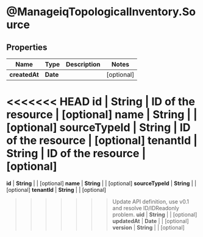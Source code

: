 # @ManageiqTopologicalInventory.Source

## Properties
Name | Type | Description | Notes
------------ | ------------- | ------------- | -------------
**createdAt** | **Date** |  | [optional] 
<<<<<<< HEAD
**id** | **String** | ID of the resource | [optional] 
**name** | **String** |  | [optional] 
**sourceTypeId** | **String** | ID of the resource | [optional] 
**tenantId** | **String** | ID of the resource | [optional] 
=======
**id** | **String** |  | [optional] 
**name** | **String** |  | [optional] 
**sourceTypeId** | **String** |  | [optional] 
**tenantId** | **String** |  | [optional] 
>>>>>>> Update API definition, use v0.1 and resolve ID/IDReadonly problem.
**uid** | **String** |  | [optional] 
**updatedAt** | **Date** |  | [optional] 
**version** | **String** |  | [optional] 


